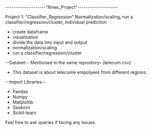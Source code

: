 
--------------------"Rinex_Project"--------------------

Project 1:
"Classifier_Regression"
Normalization/scaling, run a classifier/regression/cluster, individual prediction
- create dataframe
- visualisation
- divide the data into input and output
- normalization/scaling
- run a classifier/regression/cluster

--Dataset--
Mentioned in the same repository- (telecom.csv)
- This dataset is about telecome empolyees from different regions.

--Import Libraries--
- Pandas
- Numpy
- Matplotlib
- Seaborn
- Sickit-learn

Feel free to ask queries if facing any issues.
